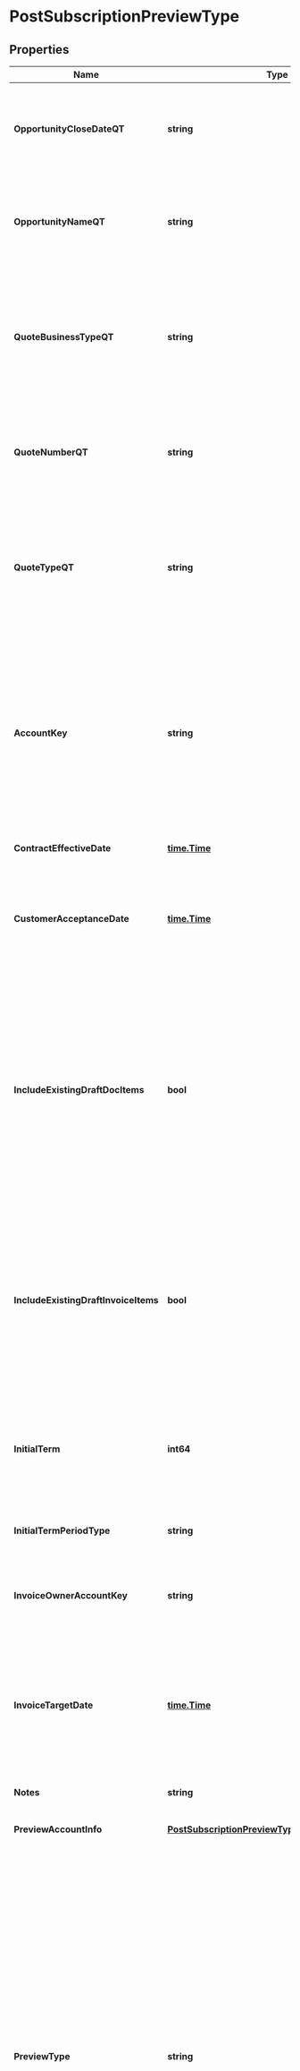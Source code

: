 # PostSubscriptionPreviewType

## Properties
Name | Type | Description | Notes
------------ | ------------- | ------------- | -------------
**OpportunityCloseDateQT** | **string** | The closing date of the Opportunity. This field is populated when the subscription originates from Zuora Quotes.  This field is used only for reporting subscription metrics.    | [optional] [default to null]
**OpportunityNameQT** | **string** | The unique identifier of the Opportunity. This field is populated when the subscription originates from Zuora Quotes.  This field is used only for reporting subscription metrics.    | [optional] [default to null]
**QuoteBusinessTypeQT** | **string** | The specific identifier for the type of business transaction the Quote represents such as New, Upsell, Downsell, Renewal, or Churn. This field is populated when the subscription originates from Zuora Quotes.  This field is used only for reporting subscription metrics.    | [optional] [default to null]
**QuoteNumberQT** | **string** | The unique identifier of the Quote. This field is populated when the subscription originates from Zuora Quotes.  This field is used only for reporting subscription metrics.    | [optional] [default to null]
**QuoteTypeQT** | **string** | The Quote type that represents the subscription lifecycle stage such as New, Amendment, Renew or Cancel. This field is populated when the subscription originates from Zuora Quotes.  This field is used only for reporting subscription metrics.    | [optional] [default to null]
**AccountKey** | **string** |  Customer account number or ID.  You must specify the account information either in this field or in the &#x60;previewAccountInfo&#x60; field with the following conditions:           * If you already have a customer account, specify the account number or ID in this field. * If you do not have a customer account, provide account information in the &#x60;previewAccountInfo&#x60; field.  | [optional] [default to null]
**ContractEffectiveDate** | [**time.Time**](time.Time.md) | Effective contract date for this subscription, as yyyy-mm-dd.  | [default to null]
**CustomerAcceptanceDate** | [**time.Time**](time.Time.md) | The date on which the services or products within a subscription have been accepted by the customer, as yyyy-mm-dd.  Default value is dependent on the value of other fields. See **Notes** section for more details.  | [optional] [default to null]
**IncludeExistingDraftDocItems** | **bool** | Specifies whether to include draft invoice items in subscription previews. Values are:  * &#x60;true&#x60; (default). Includes draft invoice items in the preview result. * &#x60;false&#x60;. Excludes draft invoice items in the preview result.  **Note:** This field is in Zuora REST API version control. Supported minor versions are 207.0 or later. To use this field in the method, you must set the **zuora-version** parameter to the minor version number in the request header. See [Zuora REST API Versions](https://www.zuora.com/developer/api-reference/#section/API-Versions) for more information.  | [optional] [default to null]
**IncludeExistingDraftInvoiceItems** | **bool** | Specifies whether to include draft invoice items in previews. Values are:  * &#x60;true&#x60; (default). Includes draft invoice items in the preview result. * &#x60;false&#x60;. Excludes draft invoice items in the preview result.  **Note:** This field is in Zuora REST API version control. Supported minor versions are 186.0, 187.0, 188.0, 189.0, and 196.0. See [Zuora REST API Versions](https://www.zuora.com/developer/api-reference/#section/API-Versions) for more information.  | [optional] [default to null]
**InitialTerm** | **int64** | Duration of the first term of the subscription, in whole months. Default is &#x60;0&#x60;. If &#x60;termType&#x60; is &#x60;TERMED&#x60;, then this field is required, and the value must be greater than &#x60;0&#x60;. If &#x60;termType&#x60; is &#x60;EVERGREEN&#x60;, this field is ignored.  | [optional] [default to null]
**InitialTermPeriodType** | **string** | The period type of the initial term.   Supported values are:  * &#x60;Month&#x60; * &#x60;Year&#x60; * &#x60;Day&#x60; * &#x60;Week&#x60;  | [optional] [default to null]
**InvoiceOwnerAccountKey** | **string** | Invoice owner account number or ID.  **Note:** This feature is in **Limited Availability**. If you wish to have access to the feature, submit a request at [Zuora Global Support](http://support.zuora.com/).  | [optional] [default to null]
**InvoiceTargetDate** | [**time.Time**](time.Time.md) | Date through which to calculate charges if an invoice is generated, as yyyy-mm-dd. Default is current date.  **Note:** This field is in Zuora REST API version control. Supported minor versions are 186.0, 187.0, 188.0, 189.0, and 196.0. See [Zuora REST API Versions](https://www.zuora.com/developer/api-reference/#section/API-Versions) for more information.  | [optional] [default to null]
**Notes** | **string** | String of up to 500 characters. | [optional] [default to null]
**PreviewAccountInfo** | [**PostSubscriptionPreviewTypePreviewAccountInfo**](POSTSubscriptionPreviewType_previewAccountInfo.md) |  | [optional] [default to null]
**PreviewType** | **string** | The type of preview you will receive.   This field is in Zuora REST API version control. The supported values of this field depend on the REST API minor version you specified in the request header.   * If you do not specify the REST API minor version or specify the minor version number to one of following values in the request header:     * 186.0   * 187.0   * 188.0   * 189.0   * 196.0       The following values are supported in the **previewType** field:    * InvoiceItem   * ChargeMetrics   * InvoiceItemChargeMetrics      The default value is InvoiceItem.  * If you specify the REST API minor version to 207.0 or later in the request header, the following values are supported in the **previewType** field:    - LegalDoc   - ChargeMetrics   - LegalDocChargeMetrics    The default value is LegalDoc.  See [Zuora REST API Versions](https://www.zuora.com/developer/api-reference/#section/API-Versions) for more information.  | [optional] [default to null]
**ServiceActivationDate** | [**time.Time**](time.Time.md) | The date on which the services or products within a subscription have been activated and access has been provided to the customer, as yyyy-mm-dd.  Default value is dependent on the value of other fields. See **Notes** section for more details.  | [optional] [default to null]
**SubscribeToRatePlans** | [**[]PostSrpCreateType**](POSTSrpCreateType.md) | Container for one or more rate plans for this subscription.  | [default to null]
**TargetDate** | [**time.Time**](time.Time.md) | Date through which to calculate charges if an invoice is generated, as yyyy-mm-dd. Default is current date.  **Note:** This field is in Zuora REST API version control. Supported minor versions are 207.0 or later. To use this field in the method, you must set the **zuora-version** parameter to the minor version number in the request header. See [Zuora REST API Versions](https://www.zuora.com/developer/api-reference/#section/API-Versions) for more information.  | [optional] [default to null]
**TermStartDate** | [**time.Time**](time.Time.md) | The date on which the subscription term begins, as yyyy-mm-dd. If this is a renewal subscription, this date is different from the subscription start date.  | [optional] [default to null]
**TermType** | **string** | Possible values are: &#x60;TERMED&#x60;, &#x60;EVERGREEN&#x60;.  | [default to null]

[[Back to Model list]](../README.md#documentation-for-models) [[Back to API list]](../README.md#documentation-for-api-endpoints) [[Back to README]](../README.md)


